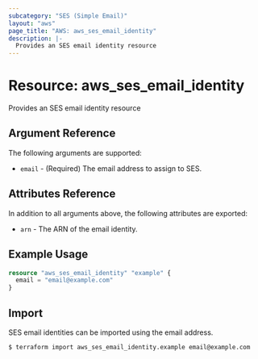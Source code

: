 ```yaml
---
subcategory: "SES (Simple Email)"
layout: "aws"
page_title: "AWS: aws_ses_email_identity"
description: |-
  Provides an SES email identity resource
---
```


# Resource: aws_ses_email_identity

Provides an SES email identity resource

## Argument Reference

The following arguments are supported:

* `email` - (Required) The email address to assign to SES.

## Attributes Reference

In addition to all arguments above, the following attributes are exported:

* `arn` - The ARN of the email identity.

## Example Usage

```terraform
resource "aws_ses_email_identity" "example" {
  email = "email@example.com"
}
```

## Import

SES email identities can be imported using the email address.

```
$ terraform import aws_ses_email_identity.example email@example.com
```
